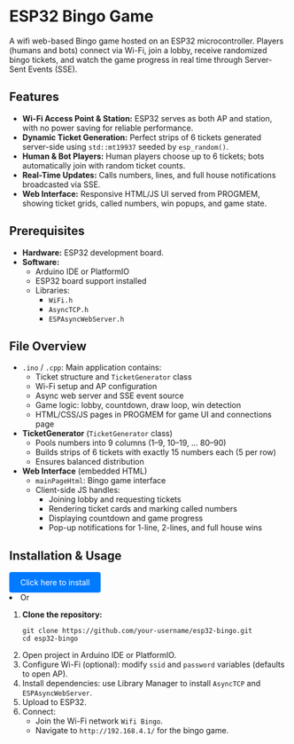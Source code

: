 <!DOCTYPE html>
<html lang="en">
<head>
  <meta charset="UTF-8">
  <meta name="viewport" content="width=device-width, initial-scale=1.0">
</head>
<body>
  <h1>ESP32 Bingo Game</h1>
  <p>A wifi web-based Bingo game hosted on an ESP32 microcontroller. Players (humans and bots) connect via Wi-Fi, join a lobby, receive randomized bingo tickets, and watch the game progress in real time through Server-Sent Events (SSE).</p>

  <h2>Features</h2>
  <ul>
    <li><strong>Wi-Fi Access Point &amp; Station:</strong> ESP32 serves as both AP and station, with no power saving for reliable performance.</li>
    <li><strong>Dynamic Ticket Generation:</strong> Perfect strips of 6 tickets generated server-side using <code>std::mt19937</code> seeded by <code>esp_random()</code>.</li>
    <li><strong>Human &amp; Bot Players:</strong> Human players choose up to 6 tickets; bots automatically join with random ticket counts.</li>
    <li><strong>Real-Time Updates:</strong> Calls numbers, lines, and full house notifications broadcasted via SSE.</li>
    <li><strong>Web Interface:</strong> Responsive HTML/JS UI served from PROGMEM, showing ticket grids, called numbers, win popups, and game state.</li>
  </ul>

  <h2>Prerequisites</h2>
  <ul>
    <li><strong>Hardware:</strong> ESP32 development board.</li>
    <li><strong>Software:</strong>
      <ul>
        <li>Arduino IDE or PlatformIO</li>
        <li>ESP32 board support installed</li>
        <li>Libraries:
          <ul>
            <li><code>WiFi.h</code></li>
            <li><code>AsyncTCP.h</code></li>
            <li><code>ESPAsyncWebServer.h</code></li>
          </ul>
        </li>
      </ul>
    </li>
  </ul>

  <h2>File Overview</h2>
  <ul>
    <li><code>.ino</code> / <code>.cpp</code>: Main application contains:
      <ul>
        <li>Ticket structure and <code>TicketGenerator</code> class</li>
        <li>Wi-Fi setup and AP configuration</li>
        <li>Async web server and SSE event source</li>
        <li>Game logic: lobby, countdown, draw loop, win detection</li>
        <li>HTML/CSS/JS pages in PROGMEM for game UI and connections page</li>
      </ul>
    </li>
    <li><strong>TicketGenerator</strong> (<code>TicketGenerator</code> class)
      <ul>
        <li>Pools numbers into 9 columns (1–9, 10–19, … 80–90)</li>
        <li>Builds strips of 6 tickets with exactly 15 numbers each (5 per row)</li>
        <li>Ensures balanced distribution</li>
      </ul>
    </li>
    <li><strong>Web Interface</strong> (embedded HTML)
      <ul>
        <li><code>mainPageHtml</code>: Bingo game interface</li>
        <li>Client-side JS handles:
          <ul>
            <li>Joining lobby and requesting tickets</li>
            <li>Rendering ticket cards and marking called numbers</li>
            <li>Displaying countdown and game progress</li>
            <li>Pop-up notifications for 1-line, 2-lines, and full house wins</li>
          </ul>
        </li>
      </ul>
    </li>
  </ul>

  <h2>Installation &amp; Usage</h2>
  <a href="https://djcasper1975.github.io/Esp32-Wifi-Bingo/flash.html" style="display:inline-block;padding:10px 20px;background:#007bff;color:white;text-decoration:none;border-radius:4px;">Click here to install</a>
  <li>Or</li>
  <ol>
    <li><strong>Clone the repository:</strong>
      <pre><code>git clone https://github.com/your-username/esp32-bingo.git
cd esp32-bingo</code></pre>
    </li>
    <li>Open project in Arduino IDE or PlatformIO.</li>
    <li>Configure Wi-Fi (optional): modify <code>ssid</code> and <code>password</code> variables (defaults to open AP).</li>
    <li>Install dependencies: use Library Manager to install <code>AsyncTCP</code> and <code>ESPAsyncWebServer</code>.</li>
    <li>Upload to ESP32.</li>
    <li>Connect:
      <ul>
        <li>Join the Wi-Fi network <code>Wifi Bingo</code>.</li>
        <li>Navigate to <code>http://192.168.4.1/</code> for the bingo game.</li>
      </ul>
    </li>
  </ol>



</body>
</html>
